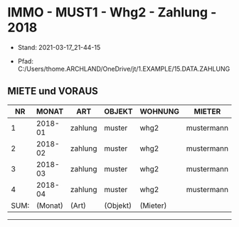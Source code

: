 ﻿# IMMO - MUST1 - Whg2 - Zahlung - 2018


* Stand: 2021-03-17_21-44-15

* Pfad: C:/Users/thome.ARCHLAND/OneDrive/jt/1.EXAMPLE/15.DATA.ZAHLUNG

## MIETE und VORAUS


| NR   | MONAT   | ART     | OBJEKT   | WOHNUNG  | MIETER     | MIETE   | VORAUS  | ZAHLUNG | 
|------|---------|---------|----------|----------|------------|---------|---------|---------|
| 1    | 2018-01 | zahlung | muster   | whg2     | mustermann | 300,00  | 80,00   | 380,00  | 
| 2    | 2018-02 | zahlung | muster   | whg2     | mustermann | 300,00  | 80,00   | 380,00  | 
| 3    | 2018-03 | zahlung | muster   | whg2     | mustermann | 300,00  | 80,00   | 380,00  | 
| 4    | 2018-04 | zahlung | muster   | whg2     | mustermann | 300,00  | 80,00   | 380,00  | 
| SUM: | (Monat) | (Art)   | (Objekt) | (Mieter) |            | 1520,00 | 1520,00 | 1520,00 | 


---

